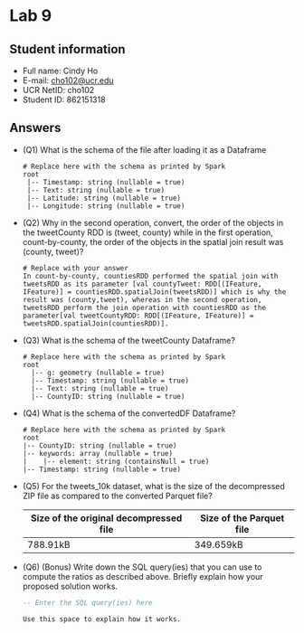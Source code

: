 # Lab 9

## Student information

* Full name: Cindy Ho 
* E-mail: cho102@ucr.edu
* UCR NetID: cho102
* Student ID: 862151318

## Answers

* (Q1) What is the schema of the file after loading it as a Dataframe

    ```text
    # Replace here with the schema as printed by Spark
    root
     |-- Timestamp: string (nullable = true)
     |-- Text: string (nullable = true)
     |-- Latitude: string (nullable = true)
     |-- Longitude: string (nullable = true)
    ```

* (Q2) Why in the second operation, convert, the order of the objects in the  tweetCounty RDD is (tweet, county) while in the first operation, count-by-county, the order of the objects in the spatial join result was (county, tweet)?

    ```text
    # Replace with your answer
    In count-by-county, countiesRDD performed the spatial join with tweetsRDD as its parameter [val countyTweet: RDD[(IFeature, IFeature)] = countiesRDD.spatialJoin(tweetsRDD)] which is why the result was (county,tweet), whereas in the second operation, tweetsRDD perform the join operation with countiesRDD as the parameter[val tweetCountyRDD: RDD[(IFeature, IFeature)] = tweetsRDD.spatialJoin(countiesRDD)]. 
    ```

* (Q3) What is the schema of the tweetCounty Dataframe?

    ```text
    # Replace here with the schema as printed by Spark
    root
      |-- g: geometry (nullable = true)
      |-- Timestamp: string (nullable = true)
      |-- Text: string (nullable = true)
      |-- CountyID: string (nullable = true)
    ```

* (Q4) What is the schema of the convertedDF Dataframe?

    ```text
    # Replace here with the schema as printed by Spark
    root
  |-- CountyID: string (nullable = true)
  |-- keywords: array (nullable = true)
  |    |-- element: string (containsNull = true)
  |-- Timestamp: string (nullable = true)
    ```

* (Q5) For the tweets_10k dataset, what is the size of the decompressed ZIP file as compared to the converted Parquet file?

    | Size of the original decompressed file | Size of the Parquet file |
    | - | - |
    |  788.91kB | 349.659kB |

* (Q6) (Bonus) Write down the SQL query(ies) that you can use to compute the ratios as described above. Briefly explain how your proposed solution works.

    ```SQL
    -- Enter the SQL query(ies) here
    ```

    ```text
    Use this space to explain how it works.
    ```
